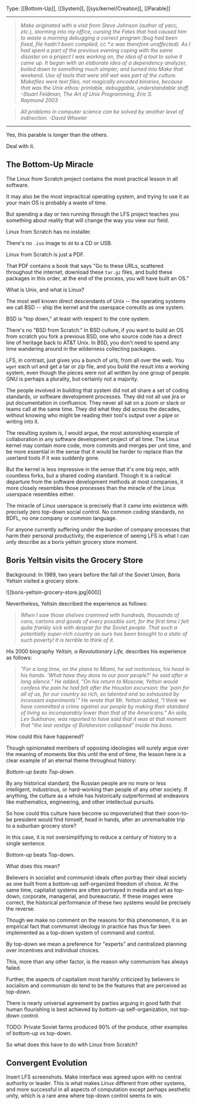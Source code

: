 Type: [[Bottom-Up]], [[System]], [[sys/kernel/Creation]], [[Parable]]

---

> _Make originated with a visit from Steve Johnson (author of yacc, etc.), storming into my office, cursing the Fates that had caused him to waste a morning debugging a correct program (bug had been fixed, file hadn't been compiled, cc \*.o was therefore unaffected). As I had spent a part of the previous evening coping with the same disaster on a project I was working on, the idea of a tool to solve it came up. It began with an elaborate idea of a dependency analyzer, boiled down to something much simpler, and turned into Make that weekend. Use of tools that were still wet was part of the culture. Makefiles were text files, not magically encoded binaries, because that was the Unix ethos: printable, debuggable, understandable stuff._
> _-Stuart Feldman, The Art of Unix Programming, Eric S. Raymond 2003_

> _All problems in computer science can be solved by another level of indirection._
> _-David Wheeler_

---

Yes, this parable is longer than the others.

Deal with it.

## The Bottom-Up Miracle

The Linux from Scratch project contains the most practical lesson in all software.

It may also be the most impractical operating system, and trying to use it as your main OS is probably a waste of time.

But spending a day or two running through the LFS project teaches you something about reality that will change the way you view our field.

Linux from Scratch has no installer.

There's no `.iso` image to `dd` to a CD or USB.

Linux from Scratch is just a PDF.

That PDF contains a book that says "Go to these URLs, scattered throughout the internet, download these `tar.gz` files, and build these packages in this order, at the end of the process, you will have built an OS."

What is Unix, and what is Linux?

The most well known direct descendants of Unix -- the operating systems we call BSD -- ship the kernel and the userspace coreutils as one system.

BSD is "top down," at least with respect to the core system.

There's no "BSD from Scratch." In BSD culture, if you want to build an OS from scratch you fork a previous BSD, one who source code has a direct line of heritage back to AT&T Unix. In BSD, you don't need to spend any time wandering around in the wilderness collecting packages.

LFS, in contrast, just gives you a bunch of urls, from all over the web. You `wget` each url and get a tar or zip file, and you build the result into a working system, even though the pieces were not all written by one group of people. GNU is  perhaps a plurality, but certainly not a majority.

The people involved in building that system did not all share a set of coding standards, or software development processes. They did not all use jira or put documentation in confluence. They never all sat on a zoom or slack or teams call at the same time. They did what they did across the decades, without knowing who might be reading their tool's output over a pipe or writing into it.

The resulting system is, I would argue, the most astonishing example of collaboration in any software development project of all time. The Linux kernel may contain more code, more commits and merges per unit time, and be more essential in the sense that it would be harder to replace than the userland tools if it was suddenly gone.

But the kernel is less impressive in the sense that it's one big repo, with countless forks, but a shared coding standard. Though it is a radical departure from the software development methods at most companies, it more closely resembles those processes than the miracle of the Linux userspace resembles either.

The miracle of Linux userspace is precisely that it came into existence with precisely zero top-down social control. No common coding standards, no BDFL, no one company or common language.

For anyone currently suffering under the burden of company processes that harm their personal productivity, the experience of seeing LFS is what I can only describe as a boris yeltsin grocery store moment.

## Boris Yeltsin visits the Grocery Store

Background: In 1989, two years before the fall of the Soviet Union, Boris Yeltsin visited a grocery store.

![[boris-yeltsin-grocery-store.jpg|600]]

Nevertheless, Yeltsin described the experience as follows:

> _When I saw those shelves crammed with hundreds, thousands of cans, cartons and goods of every possible sort, for the first time I felt quite frankly sick with despair for the Soviet people. That such a potentially super-rich country as ours has been brought to a state of such poverty! It is terrible to think of it._

His 2000 biography _Yeltsin, a Revolutionary Life,_ describes his experience as follows:

> _"For a long time, on the plane to Miami, he sat motionless, his head in his hands. 'What have they done to our poor people?' he said after a long silence." He added, "On his return to Moscow, Yeltsin would confess the pain he had felt after the Houston excursion: the 'pain for all of us, for our country so rich, so talented and so exhausted by incessant experiments'." He wrote that Mr. Yeltsin added, "I think we have committed a crime against our people by making their standard of living so incomparably lower than that of the Americans." An aide, Lev Sukhanov, was reported to have said that it was at that moment that "the last vestige of Bolshevism collapsed" inside his boss._

How could this have happened?

Though opinionated members of opposing ideologies will surely argue over the meaning of moments like this until the end of time, the lesson here is a clear example of an eternal theme throughout history:

_Bottom-up beats Top-down._

By any historical standard, the Russian people are no more or less intelligent, industrious, or hard-working than people of any other society. If anything, the culture as a whole has historically outperformed at endeavors like mathematics, engineering, and other intellectual pursuits.

So how could this culture have become so impoverished that their soon-to-be president would find himself, head in hands, after an unremarkable trip to a suburban grocery store?

In this case, it is not oversimplifying to reduce a century of history to a single sentence.

Bottom-up beats Top-down.

What does this mean?

Believers in socialist and communist ideals often portray their ideal society as one built from a bottom-up self-organized freedom of choice. At the same time, capitalist systems are often portrayed in media and art as top-down, corporate, managerial, and bureaucratic. If these images were correct, the historical performance of these two systems would be precisely the reverse.

Though we make no comment on the reasons for this phenomenon, it is an empirical fact that communist ideology in practice has thus far been implemented as a top-down system of command and control.

By top-down we mean a preference for "experts" and centralized planning over incentives and individual choices.

This, more than any other factor, is the reason why communism has always failed.

Further, the aspects of capitalism most harshly criticized by believers in socialism and communism do tend to be the features that are perceived as top-down.

There is nearly universal agreement by parties arguing in good faith that human flourishing is best achieved by bottom-up self-organization, not top-down control.

TODO: Private Soviet farms produced 90% of the produce, other examples of bottom-up vs top-down.

So what does this have to do with Linux from Scratch?

## Convergent Evolution

Insert LFS screenshots.
Make interface was agreed upon with no central authority or leader.
This is what makes Linux different from other systems, and more successful in all aspects of computation except perhaps aesthetic unity, which is a rare area where top-down control seems to win.
